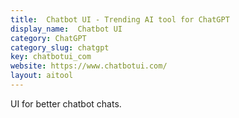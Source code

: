 ```yaml
---
title:  Chatbot UI - Trending AI tool for ChatGPT
display_name:  Chatbot UI
category: ChatGPT
category_slug: chatgpt
key: chatbotui_com
website: https://www.chatbotui.com/
layout: aitool
---
```


UI for better chatbot chats.
